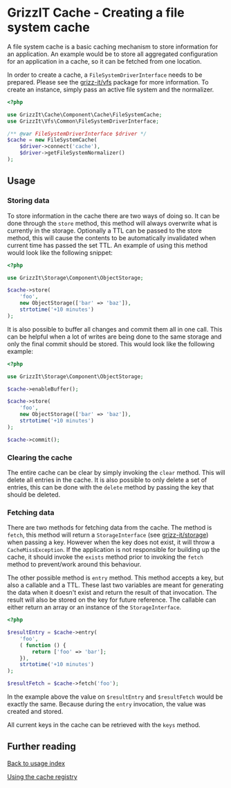 # GrizzIT Cache - Creating a file system cache

A file system cache is a basic caching mechanism to store information for an
application. An example would be to store all aggregated configuration for an application
in a cache, so it can be fetched from one location.

In order to create a cache, a `FileSystemDriverInterface` needs to be prepared. Please
see the [grizz-it/vfs](https://github.com/grizz-it/vfs) package for more information.
To create an instance, simply pass an active file system and the normalizer.

```php
<?php

use GrizzIt\Cache\Component\Cache\FileSystemCache;
use GrizzIt\Vfs\Common\FileSystemDriverInterface;

/** @var FileSystemDriverInterface $driver */
$cache = new FileSystemCache(
    $driver->connect('cache'),
    $driver->getFileSystemNormalizer()
);
```

## Usage

### Storing data

To store information in the cache there are two ways of doing so. It can be
done through the `store` method, this method will always overwrite what is currently
in the storage. Optionally a TTL can be passed to the store method, this will cause
the contents to be automatically invalidated when current time has passed the set TTL.
An example of using this method would look like the following snippet:
```php
<?php

use GrizzIt\Storage\Component\ObjectStorage;

$cache->store(
    'foo',
    new ObjectStorage(['bar' => 'baz']),
    strtotime('+10 minutes')
);
```

It is also possible to buffer all changes and commit them all in one call. This
can be helpful when a lot of writes are being done to the same storage and only
the final commit should be stored. This would look like the following example:

```php
<?php

use GrizzIt\Storage\Component\ObjectStorage;

$cache->enableBuffer();

$cache->store(
    'foo',
    new ObjectStorage(['bar' => 'baz']),
    strtotime('+10 minutes')
);

$cache->commit();
```

### Clearing the cache
The entire cache can be clear by simply invoking the `clear` method. This will
delete all entries in the cache. It is also possible to only delete a set of entries,
this can be done with the `delete` method by passing the key that should be deleted.

### Fetching data

There are two methods for fetching data from the cache. The method is `fetch`, this
method will return a `StorageInterface` (see
[grizz-it/storage](https://github.com/grizz-it/storage)) when passing a key. However
when the key does not exist, it will throw a `CacheMissException`. If the application
is not responsible for building up the cache, it should invoke the `exists` method prior
to invoking the `fetch` method to prevent/work around this behaviour.

The other possible method is `entry` method. This method accepts a key, but also a
callable and a TTL. These last two variables are meant for generating the data when it
doesn't exist and return the result of that invocation. The result will also be stored
on the key for future reference. The callable can either return an array or an instance
of the `StorageInterface`.

```php
<?php

$resultEntry = $cache->entry(
    'foo',
    ( function () {
        return ['foo' => 'bar'];
    }),
    strtotime('+10 minutes')
);

$resultFetch = $cache->fetch('foo');
```

In the example above the value on `$resultEntry` and `$resultFetch` would be exactly the
same. Because during the `entry` invocation, the value was created and stored.

All current keys in the cache can be retrieved with the `keys` method.

## Further reading

[Back to usage index](index.md)

[Using the cache registry](using-the-cache-registry.md)
